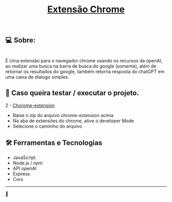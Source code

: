 <h1 align="center">
    <a href="#">Extensão Chrome </a>
    </br>
</h1>
</br>

## 💻 Sobre:

</br>
É Uma extensão para o navegador chrome usando os recursos da openAI, ao realizar uma busca na barra de busca do google (somente), além de retornar os resultados do google, também retorna resposta do chatGPT
em uma caixa de dialogo simples.

## 🚀 Caso queira testar / executar o projeto.

2 - <a href="">Chorome-extension</a>

-   Baixe o zip do arquivo chrome-extension acima
-   Na aba de extensôes do chrome, ative o developer Mode
-   Selecione o camimho do arquivo

## 🛠 Ferramentas e Tecnologias

-   JavaScript
-   Node.js / npm
-   API openAI
-   Express
-   Cors

---

🤖
